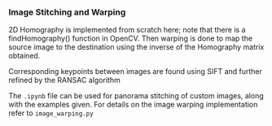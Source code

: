 ### Image Stitching and Warping

2D Homography is implemented from scratch here; note that there is a findHomography() function in OpenCV. Then warping is done to map the source image to the destination using the inverse of the Homography matrix obtained. 

Corresponding keypoints between images are found using SIFT and further refined by the RANSAC algorithm

The ```.ipynb``` file can be used for panorama stitching of custom images, along with the examples given. For details on the image warping implementation refer to ```image_warping.py``` 
